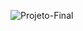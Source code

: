 ![Projeto-Final](https://github.com/BrendoLopez/ProjetoAprenser-inicio/assets/121137098/3503908f-1e7c-4bb3-9398-c5ee36062f7b)
